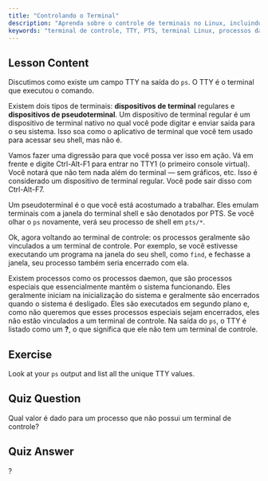 ```yaml
---
title: "Controlando o Terminal"
description: "Aprenda sobre o controle de terminais no Linux, incluindo TTY vs. PTS, e como os processos estão vinculados a eles. Entenda os processos daemon. Comece sua jornada no Linux!"
keywords: "terminal de controle, TTY, PTS, terminal Linux, processos daemon, iniciante em Linux, tutorial de Linux, guia de Linux"
---
```


## Lesson Content

Discutimos como existe um campo TTY na saída do `ps`. O TTY é o terminal que executou o comando.

Existem dois tipos de terminais: **dispositivos de terminal** regulares e **dispositivos de pseudoterminal**. Um dispositivo de terminal regular é um dispositivo de terminal nativo no qual você pode digitar e enviar saída para o seu sistema. Isso soa como o aplicativo de terminal que você tem usado para acessar seu shell, mas não é.

Vamos fazer uma digressão para que você possa ver isso em ação. Vá em frente e digite Ctrl-Alt-F1 para entrar no TTY1 (o primeiro console virtual). Você notará que não tem nada além do terminal — sem gráficos, etc. Isso é considerado um dispositivo de terminal regular. Você pode sair disso com Ctrl-Alt-F7.

Um pseudoterminal é o que você está acostumado a trabalhar. Eles emulam terminais com a janela do terminal shell e são denotados por PTS. Se você olhar o `ps` novamente, verá seu processo de shell em `pts/*`.

Ok, agora voltando ao terminal de controle: os processos geralmente são vinculados a um terminal de controle. Por exemplo, se você estivesse executando um programa na janela do seu shell, como `find`, e fechasse a janela, seu processo também seria encerrado com ela.

Existem processos como os processos daemon, que são processos especiais que essencialmente mantêm o sistema funcionando. Eles geralmente iniciam na inicialização do sistema e geralmente são encerrados quando o sistema é desligado. Eles são executados em segundo plano e, como não queremos que esses processos especiais sejam encerrados, eles não estão vinculados a um terminal de controle. Na saída do `ps`, o TTY é listado como um **?**, o que significa que ele não tem um terminal de controle.

## Exercise

Look at your `ps` output and list all the unique TTY values.

## Quiz Question

Qual valor é dado para um processo que não possui um terminal de controle?

## Quiz Answer

?
